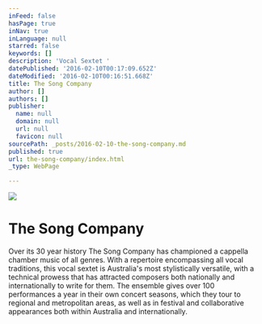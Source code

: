 ```yaml
---
inFeed: false
hasPage: true
inNav: true
inLanguage: null
starred: false
keywords: []
description: 'Vocal Sextet '
datePublished: '2016-02-10T00:17:09.652Z'
dateModified: '2016-02-10T00:16:51.668Z'
title: The Song Company
author: []
authors: []
publisher:
  name: null
  domain: null
  url: null
  favicon: null
sourcePath: _posts/2016-02-10-the-song-company.md
published: true
url: the-song-company/index.html
_type: WebPage

---
```

![](https://the-grid-user-content.s3-us-west-2.amazonaws.com/7ac2acb7-3ba4-4cd2-bf60-249016b02d35.jpg)

# The Song Company

Over its 30
year history The Song Company has championed a cappella chamber music of all
genres. With a repertoire encompassing all vocal traditions, this vocal sextet
is Australia's most stylistically versatile, with a technical prowess that has
attracted composers both nationally and internationally to write for them. The
ensemble gives over 100 performances a year in their own concert seasons, which
they tour to regional and metropolitan areas, as well as in festival and
collaborative appearances both within Australia and internationally.